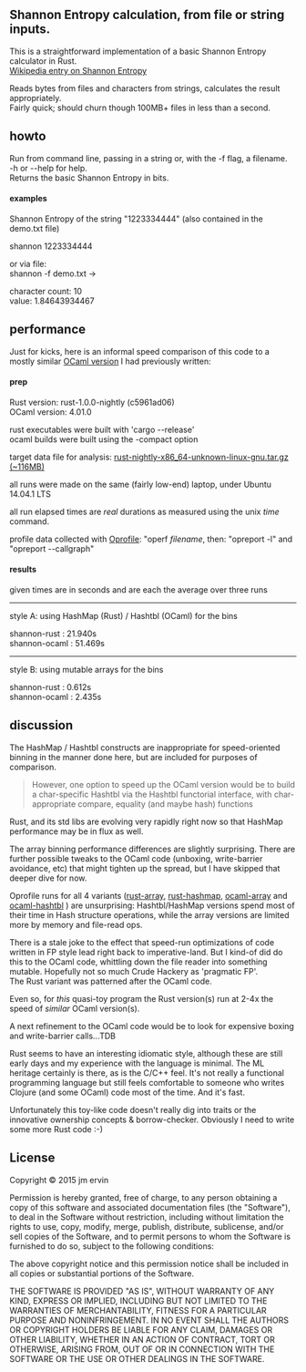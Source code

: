 ## Shannon Entropy calculation, from file or string inputs.

This is a straightforward implementation of a basic Shannon Entropy calculator in Rust.   
[Wikipedia entry on Shannon Entropy](http://en.wikipedia.org/wiki/Entropy_%28information_theory%29)    

 Reads bytes from files and characters from strings, calculates the result appropriately.    
 Fairly quick; should churn though 100MB+ files in less than a second.   


## howto
Run from command line, passing in a string or, with the -f flag, a filename.   
-h or --help for help.   
Returns the basic Shannon Entropy in bits.   

#### examples

Shannon Entropy of the string "1223334444" (also contained in the demo.txt file)   

shannon 1223334444     


or via file:   
shannon -f demo.txt ->    

  character count: 10   
  value: 1.84643934467    
 

## performance  
Just for kicks, here is an informal speed comparison of this code to a mostly similar [OCaml version](https://github.com/jme/shannon) I had previously written:     


#### prep 

Rust version: rust-1.0.0-nightly (c5961ad06)  
OCaml version: 4.01.0  

rust executables were built with 'cargo --release'  
ocaml builds were built using the -compact option  

target data file for analysis: [rust-nightly-x86_64-unknown-linux-gnu.tar.gz (~116MB)](   http://static.rust-lang.org/dist/2015-01-04/rust-nightly-x86_64-unknown-linux-gnu.tar.gz)  

all runs were made on the same (fairly low-end) laptop, under Ubuntu 14.04.1 LTS  

all run elapsed times are *real* durations as measured using the unix *time* command.  

profile data collected with [Oprofile](http://oprofile.sourceforge.net/news/): "operf *filename*, then: "opreport -l" and "opreport --callgraph"  


#### results

given times are in seconds and are each the average over three runs  

   ----------------------------
style A: using HashMap (Rust) / Hashtbl (OCaml) for the bins   

shannon-rust    : 21.940s   
shannon-ocaml   : 51.469s    

   ----------------------------
style B: using mutable arrays for the bins  

shannon-rust    : 0.612s   
shannon-ocaml   : 2.435s    



## discussion
The HashMap / Hashtbl constructs are inappropriate for speed-oriented binning in the manner done here, but are included for purposes of comparison.   

> However, one option to speed up the OCaml version would be to build a char-specific Hashtbl via the Hashtbl functorial interface, with char-appropriate compare, equality (and maybe hash) functions  

Rust, and its std libs are evolving very rapidly right now so that HashMap performance may be in flux as well.  

The array binning performance differences are slightly surprising. There are further possible tweaks to the OCaml code (unboxing, write-barrier avoidance, etc) that might tighten up the spread, but I have skipped that deeper dive for now.  

Oprofile runs for all 4 variants ([rust-array](perf/perf_rust_array.txt), [rust-hashmap](perf/perf_rust_hm.txt), [ocaml-array](perf/perf_ocaml_array.txt) and [ocaml-hashtbl](perf/perf_ocaml_hm.txt) ) are unsurprising: Hashtbl/HashMap versions spend most of their time in Hash structure operations, while the array versions are limited more by memory and file-read ops.  

 
There is a stale joke to the effect that speed-run optimizations of code written in FP style lead right back to imperative-land. But I kind-of did do this to the OCaml code, whittling down the file reader into something mutable. Hopefully not so much Crude Hackery as 'pragmatic FP'.  
The Rust variant was patterned after the OCaml code.   

Even so, for *this* quasi-toy program the Rust version(s) run at 2-4x the speed of *similar* OCaml version(s).  

A next refinement to the OCaml code would be to look for expensive boxing and write-barrier calls...TDB  

 Rust seems to have an interesting idiomatic style, although these are still early days and my experience with the language is minimal. The ML heritage certainly is there, as is the C/C++ feel. It's not really a functional programming language but still feels comfortable to someone who writes Clojure (and some OCaml) code most of the time. And it's fast.   
   
Unfortunately this toy-like code doesn't really dig into traits or the innovative ownership concepts & borrow-checker.  Obviously I need to write some more Rust code :-)   



## License

Copyright © 2015 jm ervin

Permission is hereby granted, free of charge, to any person obtaining a copy of this software and associated documentation files (the "Software"), to deal in the Software without restriction, including without limitation the rights to use, copy, modify, merge, publish, distribute, sublicense, and/or sell copies of the Software, and to permit persons to whom the Software is furnished to do so, subject to the following conditions:

The above copyright notice and this permission notice shall be included in all copies or substantial portions of the Software.

THE SOFTWARE IS PROVIDED "AS IS", WITHOUT WARRANTY OF ANY KIND, EXPRESS OR IMPLIED, INCLUDING BUT NOT LIMITED TO THE WARRANTIES OF MERCHANTABILITY, FITNESS FOR A PARTICULAR PURPOSE AND NONINFRINGEMENT. IN NO EVENT SHALL THE AUTHORS OR COPYRIGHT HOLDERS BE LIABLE FOR ANY CLAIM, DAMAGES OR OTHER LIABILITY, WHETHER IN AN ACTION OF CONTRACT, TORT OR OTHERWISE, ARISING FROM, OUT OF OR IN CONNECTION WITH THE SOFTWARE OR THE USE OR OTHER DEALINGS IN THE SOFTWARE.




